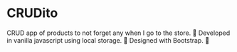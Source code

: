 # CRUDito
CRUD app of products to not forget any when I go to the store. 🥴
Developed in vanilla javascript using local storage. 🙏
Designed with Bootstrap. 💅

